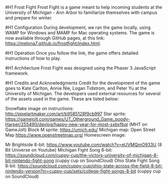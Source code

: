 #H1 Frost Fight
Frost Fight is a game meant to help incoming students at the University of 
Michigan - Ann Arbor to familiarize themselves with campus and prepare for winter.

#H1 Configuration
During development, we ran the game locally, using WAMP for Windows and MAMP for Mac operating systems.
The game is now available through GitHub pages, at this link: https://melona7.github.io/frostfight/index.html.

#H1 Operation
Once you follow the link, the game offers detailed instructions of how to play.

#H1 Architecture
Frost Fight was designed using the Phaser 3 JavaScript framework.

#H1 Credits and Acknowledgments
Credit for the development of the game goes to Kate Carlton, Annie Nie, Logan Tidstrom, and Peter Yu at the University of Michigan.
The developers used external resources for several of the assets used in the game. These are listed below:

Snowflake image on instructions: http://pixelartmaker.com/art/b9585128f9cb997
Star sprite: https://gamejolt.com/games/UT_Otherground_Game_poody-Harper/255490/devlog/happy-new-year-for-most-sxbxfbqi (MHT on GameJolt)
Block M sprite: https://umich.edu/ 
Michigan map: Open Street Map https://www.openstreetmap.org/
Homescreen image:

Mr Brightside 8-bit: https://www.youtube.com/watch?v=eUVMQmO933U (8 Bit Universe on Youtube)
Michigan Fight Song 8-bit: https://soundcloud.com/cuppy-cup/the-victors-university-of-michigan-8-bit-nintendo-fight-song (cuppy cup on SoundCloud)
Ohio State Fight Song 8-bit: https://soundcloud.com/cuppy-cup/ohio-state-across-the-field-8-bit-nintendo-version?in=cuppy-cup/sets/college-fight-songs-8-bit (cuppy cup on SoundCloud)